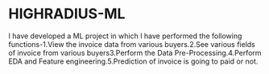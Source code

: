 # HIGHRADIUS-ML
I have developed a ML project in which I have performed the following functions-1.View the invoice data from various buyers.2.See various fields of invoice from various buyers3.Perform the Data Pre-Processing.4.Perform EDA and Feature engineering.5.Prediction of invoice is going to paid or not.
